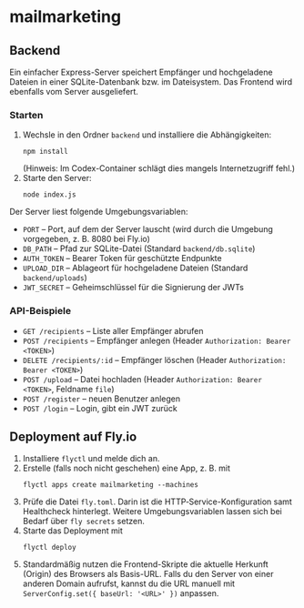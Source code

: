 # mailmarketing

## Backend

Ein einfacher Express-Server speichert Empfänger und hochgeladene Dateien in einer SQLite-Datenbank bzw. im Dateisystem. Das Frontend wird ebenfalls vom Server ausgeliefert.

### Starten

1. Wechsle in den Ordner `backend` und installiere die Abhängigkeiten:
   ```
   npm install
   ```
   (Hinweis: Im Codex-Container schlägt dies mangels Internetzugriff fehl.)
2. Starte den Server:
   ```
   node index.js
   ```

Der Server liest folgende Umgebungsvariablen:
 - `PORT` – Port, auf dem der Server lauscht (wird durch die Umgebung vorgegeben, z. B. 8080 bei Fly.io)
- `DB_PATH` – Pfad zur SQLite-Datei (Standard `backend/db.sqlite`)
- `AUTH_TOKEN` – Bearer Token für geschützte Endpunkte
- `UPLOAD_DIR` – Ablageort für hochgeladene Dateien (Standard `backend/uploads`)
- `JWT_SECRET` – Geheimschlüssel für die Signierung der JWTs

### API-Beispiele

- `GET /recipients` – Liste aller Empfänger abrufen
- `POST /recipients` – Empfänger anlegen (Header `Authorization: Bearer <TOKEN>`)
- `DELETE /recipients/:id` – Empfänger löschen (Header `Authorization: Bearer <TOKEN>`)
- `POST /upload` – Datei hochladen (Header `Authorization: Bearer <TOKEN>`, Feldname `file`)
- `POST /register` – neuen Benutzer anlegen
- `POST /login` – Login, gibt ein JWT zurück

## Deployment auf Fly.io

1. Installiere `flyctl` und melde dich an.
2. Erstelle (falls noch nicht geschehen) eine App, z. B. mit
   ```
   flyctl apps create mailmarketing --machines
   ```
3. Prüfe die Datei `fly.toml`. Darin ist die HTTP‑Service-Konfiguration samt
   Healthcheck hinterlegt. Weitere Umgebungsvariablen lassen sich bei Bedarf
   über `fly secrets` setzen.
4. Starte das Deployment mit
   ```
   flyctl deploy
   ```
5. Standardmäßig nutzen die Frontend-Skripte die aktuelle Herkunft (Origin)
   des Browsers als Basis-URL. Falls du den Server von einer anderen Domain
   aufrufst, kannst du die URL manuell mit
   `ServerConfig.set({ baseUrl: '<URL>' })` anpassen.


